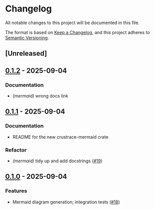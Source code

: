 # Changelog

All notable changes to this project will be documented in this file.

The format is based on [Keep a Changelog](https://keepachangelog.com/en/1.0.0/),
and this project adheres to [Semantic Versioning](https://semver.org/spec/v2.0.0.html).

## [Unreleased]

## [0.1.2](https://github.com/lmmx/crustrace/compare/crustrace-mermaid-v0.1.1...crustrace-mermaid-v0.1.2) - 2025-09-04

### <!-- 4 -->Documentation

- *(mermaid)* wrong docs link

## [0.1.1](https://github.com/lmmx/crustrace/compare/crustrace-mermaid-v0.1.0...crustrace-mermaid-v0.1.1) - 2025-09-04

### <!-- 4 -->Documentation

- README for the new crustrace-mermaid crate

### <!-- 5 -->Refactor

- *(mermaid)* tidy up and add docstrings ([#19](https://github.com/lmmx/crustrace/pull/19))

## [0.1.0](https://github.com/lmmx/crustrace/releases/tag/crustrace-mermaid-v0.1.0) - 2025-09-04

### <!-- 1 -->Features

- Mermaid diagram generation; integration tests ([#18](https://github.com/lmmx/crustrace/pull/18))
